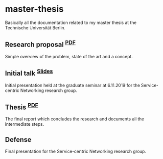 # master-thesis

Basically all the documentation related to my master thesis at the Technische Universität Berlin.


## Research proposal <sup>[PDF](https://landgenoot.github.io/master-thesis/research-proposal/research-proposal.pdf)</sup>
Simple overview of the problem, state of the art and a concept.

## Initial talk <sup>[Slides](https://landgenoot.github.io/master-thesis/initial-talk)</sup>
Initial presentation held at the graduate seminar at 6.11.2019 for the Service-centric Networking research group.

## Thesis <sup>[PDF](https://landgenoot.github.io/master-thesis/thesis/main.pdf)</sup>
The final report which concludes the research and documents all the intermediate steps.

## Defense
Final presentation for the Service-centric Networking research group.

